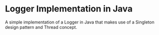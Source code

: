 <h1> Logger Implementation in Java </h1>

<p> A simple implementation of a Logger in Java that makes use of a Singleton design pattern and Thread concept. </p>
